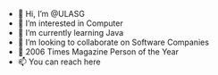 - 👋 Hi, I’m @ULASG
- 👀 I’m interested in Computer
- 🌱 I’m currently learning Java
- 💞️ I’m looking to collaborate on Software Companies
- 👀 2006 Times Magazine Person of the Year
- 📫 You can reach here

<!---
ulasgonline/ULASG is a ✨ special ✨ repository because its `README.md` (this file) appears on your GitHub profile.
You can click the Preview link to take a look at your changes.
--->
